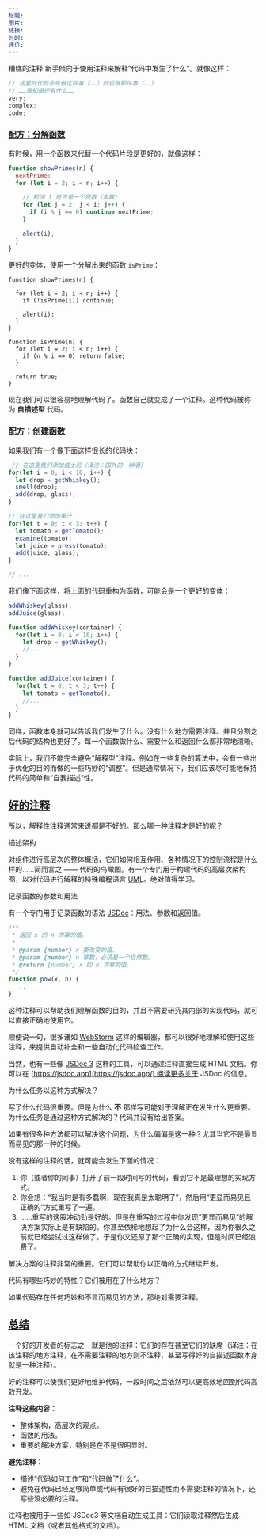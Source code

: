 ```yaml
---
标题: 
图片: 
链接: 
时时: 
评价:
---
```



糟糕的注释
新手倾向于使用注释来解释“代码中发生了什么”。就像这样：

```js
// 这里的代码会先做这件事（……）然后做那件事（……）
// ……谁知道还有什么……
very;
complex;
code;
```

### [配方：分解函数](https://zh.javascript.info/comments#pei-fang-fen-jie-han-shu)

有时候，用一个函数来代替一个代码片段是更好的，就像这样：

```js
function showPrimes(n) {
  nextPrime:
  for (let i = 2; i < n; i++) {

    // 检测 i 是否是一个质数（素数）
    for (let j = 2; j < i; j++) {
      if (i % j == 0) continue nextPrime;
    }

    alert(i);
  }
}
```

更好的变体，使用一个分解出来的函数 `isPrime`：

```
function showPrimes(n) {

  for (let i = 2; i < n; i++) {
    if (!isPrime(i)) continue;

    alert(i);
  }
}

function isPrime(n) {
  for (let i = 2; i < n; i++) {
    if (n % i == 0) return false;
  }

  return true;
}
```

现在我们可以很容易地理解代码了。函数自己就变成了一个注释。这种代码被称为 **自描述型** 代码。

### [配方：创建函数](https://zh.javascript.info/comments#pei-fang-chuang-jian-han-shu)

如果我们有一个像下面这样很长的代码块：

```js
 // 在这里我们添加威士忌（译注：国外的一种酒）
for(let i = 0; i < 10; i++) {
  let drop = getWhiskey();
  smell(drop);
  add(drop, glass);
}

// 在这里我们添加果汁
for(let t = 0; t < 3; t++) {
  let tomato = getTomato();
  examine(tomato);
  let juice = press(tomato);
  add(juice, glass);
}

// ...
```

我们像下面这样，将上面的代码重构为函数，可能会是一个更好的变体：

```js
addWhiskey(glass);
addJuice(glass);

function addWhiskey(container) {
  for(let i = 0; i < 10; i++) {
    let drop = getWhiskey();
    //...
  }
}

function addJuice(container) {
  for(let t = 0; t < 3; t++) {
    let tomato = getTomato();
    //...
  }
}
```

同样，函数本身就可以告诉我们发生了什么。没有什么地方需要注释。并且分割之后代码的结构也更好了。每一个函数做什么、需要什么和返回什么都非常地清晰。

实际上，我们不能完全避免“解释型”注释。例如在一些复杂的算法中，会有一些出于优化的目的而做的一些巧妙的“调整”。但是通常情况下，我们应该尽可能地保持代码的简单和“自我描述”性。

## [好的注释](https://zh.javascript.info/comments#hao-de-zhu-shi)

所以，解释性注释通常来说都是不好的。那么哪一种注释才是好的呢？

描述架构

对组件进行高层次的整体概括，它们如何相互作用、各种情况下的控制流程是什么样的……简而言之 —— 代码的鸟瞰图。有一个专门用于构建代码的高层次架构图，以对代码进行解释的特殊编程语言 [UML](http://wikipedia.org/wiki/Unified_Modeling_Language)。绝对值得学习。

记录函数的参数和用法

有一个专门用于记录函数的语法 [JSDoc](http://en.wikipedia.org/wiki/JSDoc)：用法、参数和返回值。

```js
/**
 * 返回 x 的 n 次幂的值。
 *
 * @param {number} x 要改变的值。
 * @param {number} n 幂数，必须是一个自然数。
 * @return {number} x 的 n 次幂的值。
 */
function pow(x, n) {
  ...
}
```

这种注释可以帮助我们理解函数的目的，并且不需要研究其内部的实现代码，就可以直接正确地使用它。

顺便说一句，很多诸如 [WebStorm](https://www.jetbrains.com/webstorm/) 这样的编辑器，都可以很好地理解和使用这些注释，来提供自动补全和一些自动化代码检查工作。

当然，也有一些像 [JSDoc 3](https://github.com/jsdoc/jsdoc) 这样的工具，可以通过注释直接生成 HTML 文档。你可以在 [https://jsdoc.app](https://jsdoc.app/) 阅读更多关于 JSDoc 的信息。

为什么任务以这种方式解决？

写了什么代码很重要。但是为什么 **不** 那样写可能对于理解正在发生什么更重要。为什么任务是通过这种方式解决的？代码并没有给出答案。

如果有很多种方法都可以解决这个问题，为什么偏偏是这一种？尤其当它不是最显而易见的那一种的时候。

没有这样的注释的话，就可能会发生下面的情况：

1. 你（或者你的同事）打开了前一段时间写的代码，看到它不是最理想的实现方式。
2. 你会想：“我当时是有多蠢啊，现在我真是太聪明了”，然后用“更显而易见且正确的”方式重写了一遍。
3. ……重写的这股冲动劲是好的。但是在重写的过程中你发现“更显而易见”的解决方案实际上是有缺陷的。你甚至依稀地想起了为什么会这样，因为你很久之前就已经尝试过这样做了。于是你又还原了那个正确的实现，但是时间已经浪费了。

解决方案的注释非常的重要。它们可以帮助你以正确的方式继续开发。

代码有哪些巧妙的特性？它们被用在了什么地方？

如果代码存在任何巧妙和不显而易见的方法，那绝对需要注释。

## [总结](https://zh.javascript.info/comments#zong-jie)

一个好的开发者的标志之一就是他的注释：它们的存在甚至它们的缺席（译注：在该注释的地方注释，在不需要注释的地方则不注释，甚至写得好的自描述函数本身就是一种注释）。

好的注释可以使我们更好地维护代码，一段时间之后依然可以更高效地回到代码高效开发。

**注释这些内容：**

- 整体架构，高层次的观点。
- 函数的用法。
- 重要的解决方案，特别是在不是很明显时。

**避免注释：**

- 描述“代码如何工作”和“代码做了什么”。
- 避免在代码已经足够简单或代码有很好的自描述性而不需要注释的情况下，还写些没必要的注释。

注释也被用于一些如 JSDoc3 等文档自动生成工具：它们读取注释然后生成 HTML 文档（或者其他格式的文档）。